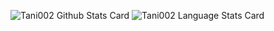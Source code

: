 ![Tani002 Github Stats Card](https://github-readme-stats.vercel.app/api?username=Tani002&hide_title=true&theme=tokyonight&show_icons=true)
![Tani002 Language Stats Card](https://github-readme-stats.vercel.app/api/top-langs/?username=Tani002&layout=compact&theme=tokyonight)
